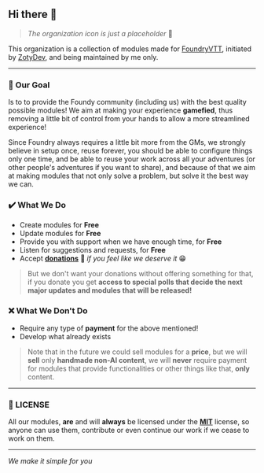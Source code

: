 ## Hi there 👋

> _The organization icon is just a placeholder_ 🤫

This organization is a collection of modules made for [FoundryVTT](https://foundryvtt.com/), initiated by [ZotyDev](https://github.com/ZotyDev), and being maintained by me only.

---
### 🎲 Our Goal
Is to to provide the Foundy community (including us) with the best quality possible modules! We aim at making your experience **gamefied**, thus removing a little bit of control from your hands to allow a more streamlined experience!

Since Foundry always requires a little bit more from the GMs, we strongly believe in setup once, reuse forever, you should be able to configure things only one time, and be able to reuse your work across all your adventures (or other people's adventures if you want to share), and because of that we aim at making modules that not only solve a problem, but solve it the best way we can.

### ✔️ What We Do
- Create modules for **Free**
- Update modules for **Free**
- Provide you with support when we have enough time, for **Free**
- Listen for suggestions and requests, for **Free**
- Accept [**donations**](https://ko-fi.com/zotydev) 💸 _if you feel like we deserve it_ 😁

> But we don't want your donations without offering something for that, if you donate you get **access to special polls that decide the next major updates and modules that will be released!**

### ❌ What We Don't Do
- Require any type of **payment** for the above mentioned!
- Develop what already exists

> Note that in the future we could sell modules for a **price**, but we will **sell** only **handmade non-AI content**, we will **never** require payment for modules that provide functionalities or other things like that, **only** content.

---
### 📃 LICENSE
All our modules, **are** and will **always** be licensed under the [**MIT**]() license, so anyone can use them, contribute or even continue our work if we cease to work on them.

---
_We make it simple for you_

